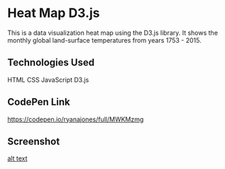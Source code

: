 # Heat Map D3.js

This is a data visualization heat map using the D3.js library. It shows the monthly global land-surface temperatures from years 1753 - 2015.

## Technologies Used

HTML CSS JavaScript D3.js

## CodePen Link

https://codepen.io/ryanajones/full/MWKMzmg

## Screenshot

[alt text](https://i.imgur.com/zuDKZx8.png)